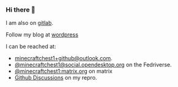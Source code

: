 ### Hi there 👋
I am also on [gitlab](gitlab.com/minecraftchest1).

Follow my blog at [wordpress](https://minecraftchest1.wordpress.com)

I can be reached at:
 - [minecraftchest1+github@outlook.com](mailto:minecraftchest1+github@outlook.com).
 - [@minecraftchest1@social.opendesktop.org](https://social.opendesktop.org/@minecraftchest1) on the Fedriverse.
 - [@minecraftchest1:matrix.org](https://matrix.to/#/@minecraftchest1:matrix.org) on matrix
 - [Github Discussions](https://github.com/minecraftchest1/Minecraftchest1/discussions) on my repro.
<!--
**minecraftchest1/Minecraftchest1** is a ✨ _special_ ✨ repository because its `README.md` (this file) appears on your GitHub profile.

Here are some ideas to get you started:

- 🔭 I’m currently working on ...
- 🌱 I’m currently learning ...
- 👯 I’m looking to collaborate on ...
- 🤔 I’m looking for help with ...
- 💬 Ask me about ...
- 📫 How to reach me: ...
- 😄 Pronouns: ...
- ⚡ Fun fact: ...
-->
